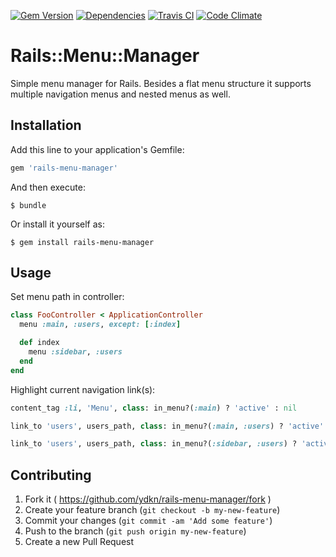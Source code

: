 [![Gem Version](https://img.shields.io/gem/v/rails-menu-manager.svg)](https://rubygems.org/gems/rails-menu-manager)
[![Dependencies](https://img.shields.io/gemnasium/ydkn/rails-menu-manager.svg)](https://gemnasium.com/ydkn/rails-menu-manager)
[![Travis CI](https://img.shields.io/travis/ydkn/rails-menu-manager.svg)](https://travis-ci.org/ydkn/rails-menu-manager)
[![Code Climate](https://img.shields.io/codeclimate/github/ydkn/rails-menu-manager.svg)](https://codeclimate.com/github/ydkn/rails-menu-manager)

# Rails::Menu::Manager

Simple menu manager for Rails.
Besides a flat menu structure it supports multiple navigation menus and nested menus as well.

## Installation

Add this line to your application's Gemfile:

```ruby
gem 'rails-menu-manager'
```

And then execute:

    $ bundle

Or install it yourself as:

    $ gem install rails-menu-manager

## Usage

Set menu path in controller:

```ruby
class FooController < ApplicationController
  menu :main, :users, except: [:index]

  def index
    menu :sidebar, :users
  end
end
```

Highlight current navigation link(s):

```ruby
content_tag :li, 'Menu', class: in_menu?(:main) ? 'active' : nil

link_to 'users', users_path, class: in_menu?(:main, :users) ? 'active' : nil

link_to 'users', users_path, class: in_menu?(:sidebar, :users) ? 'active' : nil
```

## Contributing

1. Fork it ( https://github.com/ydkn/rails-menu-manager/fork )
2. Create your feature branch (`git checkout -b my-new-feature`)
3. Commit your changes (`git commit -am 'Add some feature'`)
4. Push to the branch (`git push origin my-new-feature`)
5. Create a new Pull Request
